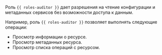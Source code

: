 Роль `{{ roles-auditor }}` дает разрешения на чтение конфигурации и метаданных сервисов без возможности доступа к данным.

Например, роль `{{ roles-auditor }}` позволяет выполнять следующие операции:
* Просмотр информации о ресурсе.
* Просмотр метаданных ресурса.
* Просмотр списка операций с ресурсом.
